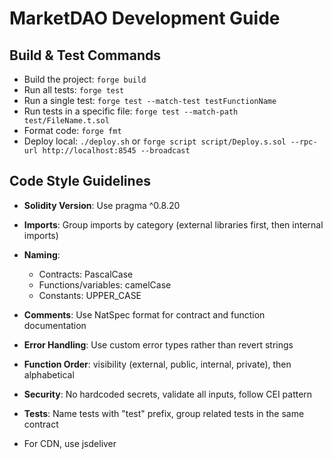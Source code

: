# MarketDAO Development Guide

## Build & Test Commands
- Build the project: `forge build`
- Run all tests: `forge test`
- Run a single test: `forge test --match-test testFunctionName`
- Run tests in a specific file: `forge test --match-path test/FileName.t.sol`
- Format code: `forge fmt`
- Deploy local: `./deploy.sh` or `forge script script/Deploy.s.sol --rpc-url http://localhost:8545 --broadcast`

## Code Style Guidelines
- **Solidity Version**: Use pragma ^0.8.20
- **Imports**: Group imports by category (external libraries first, then internal imports)
- **Naming**: 
  - Contracts: PascalCase
  - Functions/variables: camelCase
  - Constants: UPPER_CASE
- **Comments**: Use NatSpec format for contract and function documentation
- **Error Handling**: Use custom error types rather than revert strings
- **Function Order**: visibility (external, public, internal, private), then alphabetical
- **Security**: No hardcoded secrets, validate all inputs, follow CEI pattern
- **Tests**: Name tests with "test" prefix, group related tests in the same contract

- For CDN, use jsdeliver
